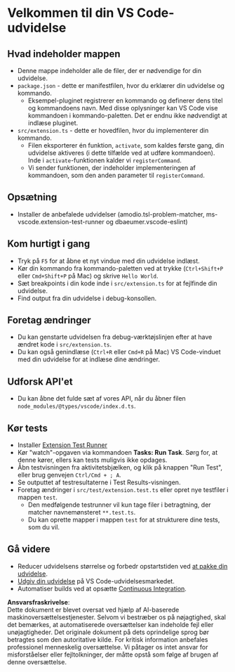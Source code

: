 # Velkommen til din VS Code-udvidelse

## Hvad indeholder mappen

* Denne mappe indeholder alle de filer, der er nødvendige for din udvidelse.
* `package.json` - dette er manifestfilen, hvor du erklærer din udvidelse og kommando.
  * Eksempel-pluginet registrerer en kommando og definerer dens titel og kommandoens navn. Med disse oplysninger kan VS Code vise kommandoen i kommando-paletten. Det er endnu ikke nødvendigt at indlæse pluginet.
* `src/extension.ts` - dette er hovedfilen, hvor du implementerer din kommando.
  * Filen eksporterer én funktion, `activate`, som kaldes første gang, din udvidelse aktiveres (i dette tilfælde ved at udføre kommandoen). Inde i `activate`-funktionen kalder vi `registerCommand`.
  * Vi sender funktionen, der indeholder implementeringen af kommandoen, som den anden parameter til `registerCommand`.

## Opsætning

* Installer de anbefalede udvidelser (amodio.tsl-problem-matcher, ms-vscode.extension-test-runner og dbaeumer.vscode-eslint)

## Kom hurtigt i gang

* Tryk på `F5` for at åbne et nyt vindue med din udvidelse indlæst.
* Kør din kommando fra kommando-paletten ved at trykke (`Ctrl+Shift+P` eller `Cmd+Shift+P` på Mac) og skrive `Hello World`.
* Sæt breakpoints i din kode inde i `src/extension.ts` for at fejlfinde din udvidelse.
* Find output fra din udvidelse i debug-konsollen.

## Foretag ændringer

* Du kan genstarte udvidelsen fra debug-værktøjslinjen efter at have ændret kode i `src/extension.ts`.
* Du kan også genindlæse (`Ctrl+R` eller `Cmd+R` på Mac) VS Code-vinduet med din udvidelse for at indlæse dine ændringer.

## Udforsk API'et

* Du kan åbne det fulde sæt af vores API, når du åbner filen `node_modules/@types/vscode/index.d.ts`.

## Kør tests

* Installer [Extension Test Runner](https://marketplace.visualstudio.com/items?itemName=ms-vscode.extension-test-runner)
* Kør "watch"-opgaven via kommandoen **Tasks: Run Task**. Sørg for, at denne kører, ellers kan tests muligvis ikke opdages.
* Åbn testvisningen fra aktivitetsbjælken, og klik på knappen "Run Test", eller brug genvejen `Ctrl/Cmd + ; A`.
* Se outputtet af testresultaterne i Test Results-visningen.
* Foretag ændringer i `src/test/extension.test.ts` eller opret nye testfiler i mappen `test`.
  * Den medfølgende testrunner vil kun tage filer i betragtning, der matcher navnemønsteret `**.test.ts`.
  * Du kan oprette mapper i mappen `test` for at strukturere dine tests, som du vil.

## Gå videre

* Reducer udvidelsens størrelse og forbedr opstartstiden ved [at pakke din udvidelse](https://code.visualstudio.com/api/working-with-extensions/bundling-extension).
* [Udgiv din udvidelse](https://code.visualstudio.com/api/working-with-extensions/publishing-extension) på VS Code-udvidelsesmarkedet.
* Automatiser builds ved at opsætte [Continuous Integration](https://code.visualstudio.com/api/working-with-extensions/continuous-integration).

**Ansvarsfraskrivelse**:  
Dette dokument er blevet oversat ved hjælp af AI-baserede maskinoversættelsestjenester. Selvom vi bestræber os på nøjagtighed, skal det bemærkes, at automatiserede oversættelser kan indeholde fejl eller unøjagtigheder. Det originale dokument på dets oprindelige sprog bør betragtes som den autoritative kilde. For kritisk information anbefales professionel menneskelig oversættelse. Vi påtager os intet ansvar for misforståelser eller fejltolkninger, der måtte opstå som følge af brugen af denne oversættelse.